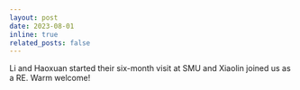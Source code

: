 ```yaml
---
layout: post
date: 2023-08-01
inline: true
related_posts: false
---
```


Li and Haoxuan started their six-month visit at SMU and Xiaolin joined us as a RE. Warm welcome!